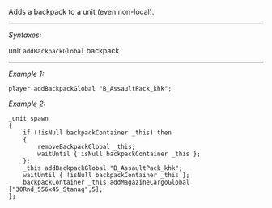 Adds a backpack to a unit (even non-local).


---
*Syntaxes:*

unit `addBackpackGlobal` backpack

---
*Example 1:*

```sqf
player addBackpackGlobal "B_AssaultPack_khk";
```

*Example 2:*

```sqf
_unit spawn 
{
	if (!isNull backpackContainer _this) then
	{
		removeBackpackGlobal _this;
		waitUntil { isNull backpackContainer _this };
	};
	_this addBackpackGlobal "B_AssaultPack_khk";
	waitUntil { !isNull backpackContainer _this };
	backpackContainer _this addMagazineCargoGlobal ["30Rnd_556x45_Stanag",5];
};
```